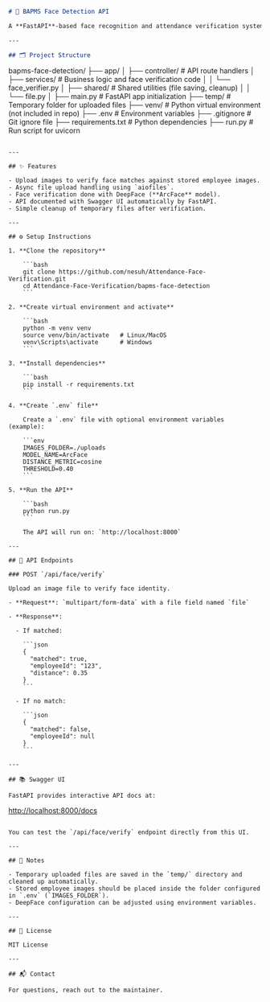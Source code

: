 
```markdown
# 🚀 BAPMS Face Detection API

A **FastAPI**-based face recognition and attendance verification system using **DeepFace**.

---

## 🗂 Project Structure

```

bapms-face-detection/
├── app/
│   ├── controller/          # API route handlers
│   ├── services/            # Business logic and face verification code
│   │   └── face\_verifier.py
│   ├── shared/              # Shared utilities (file saving, cleanup)
│   │   └── file.py
│   ├── main.py              # FastAPI app initialization
├── temp/                    # Temporary folder for uploaded files
├── venv/                    # Python virtual environment (not included in repo)
├── .env                     # Environment variables
├── .gitignore               # Git ignore file
├── requirements.txt         # Python dependencies
├── run.py                   # Run script for uvicorn

````

---

## ✨ Features

- Upload images to verify face matches against stored employee images.
- Async file upload handling using `aiofiles`.
- Face verification done with DeepFace (**ArcFace** model).
- API documented with Swagger UI automatically by FastAPI.
- Simple cleanup of temporary files after verification.

---

## ⚙️ Setup Instructions

1. **Clone the repository**

    ```bash
    git clone https://github.com/nesuh/Attendance-Face-Verification.git
    cd Attendance-Face-Verification/bapms-face-detection
    ```

2. **Create virtual environment and activate**

    ```bash
    python -m venv venv
    source venv/bin/activate   # Linux/MacOS
    venv\Scripts\activate      # Windows
    ```

3. **Install dependencies**

    ```bash
    pip install -r requirements.txt
    ```

4. **Create `.env` file**

    Create a `.env` file with optional environment variables (example):

    ```env
    IMAGES_FOLDER=./uploads
    MODEL_NAME=ArcFace
    DISTANCE_METRIC=cosine
    THRESHOLD=0.40
    ```

5. **Run the API**

    ```bash
    python run.py
    ```

    The API will run on: `http://localhost:8000`

---

## 📡 API Endpoints

### POST `/api/face/verify`

Upload an image file to verify face identity.

- **Request**: `multipart/form-data` with a file field named `file`

- **Response**:

  - If matched:

    ```json
    {
      "matched": true,
      "employeeId": "123",
      "distance": 0.35
    }
    ```

  - If no match:

    ```json
    {
      "matched": false,
      "employeeId": null
    }
    ```

---

## 📚 Swagger UI

FastAPI provides interactive API docs at:

````

[http://localhost:8000/docs](http://localhost:8000/docs)

```

You can test the `/api/face/verify` endpoint directly from this UI.

---

## 📝 Notes

- Temporary uploaded files are saved in the `temp/` directory and cleaned up automatically.
- Stored employee images should be placed inside the folder configured in `.env` (`IMAGES_FOLDER`).
- DeepFace configuration can be adjusted using environment variables.

---

## 📄 License

MIT License

---

## 📬 Contact

For questions, reach out to the maintainer.
```

